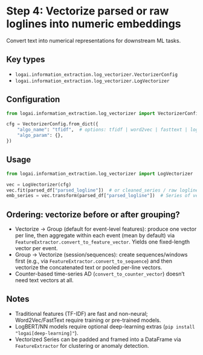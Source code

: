 # Step 4: Vectorize parsed or raw loglines into numeric embeddings

Convert text into numerical representations for downstream ML tasks.

## Key types
- `logai.information_extraction.log_vectorizer.VectorizerConfig`
- `logai.information_extraction.log_vectorizer.LogVectorizer`

## Configuration
```python
from logai.information_extraction.log_vectorizer import VectorizerConfig

cfg = VectorizerConfig.from_dict({
    "algo_name": "tfidf",  # options: tfidf | word2vec | fasttext | logbert | forecast_nn
    "algo_param": {},
})
```

## Usage
```python
from logai.information_extraction.log_vectorizer import LogVectorizer

vec = LogVectorizer(cfg)
vec.fit(parsed_df["parsed_logline"])  # or cleaned_series / raw logline
emb_series = vec.transform(parsed_df["parsed_logline"])  # Series of vectors
```

## Ordering: vectorize before or after grouping?
- Vectorize → Group (default for event-level features): produce one vector per line, then aggregate within each event (mean by default) via `FeatureExtractor.convert_to_feature_vector`. Yields one fixed-length vector per event.
- Group → Vectorize (session/sequences): create sequences/windows first (e.g., via `FeatureExtractor.convert_to_sequence`) and then vectorize the concatenated text or pooled per-line vectors.
- Counter-based time-series AD (`convert_to_counter_vector`) doesn’t need text vectors at all.

## Notes
- Traditional features (TF-IDF) are fast and non-neural; Word2Vec/FastText require training or pre-trained models.
- LogBERT/NN models require optional deep-learning extras (`pip install "logai[deep-learning]"`).
- Vectorized Series can be padded and framed into a DataFrame via `FeatureExtractor` for clustering or anomaly detection.
